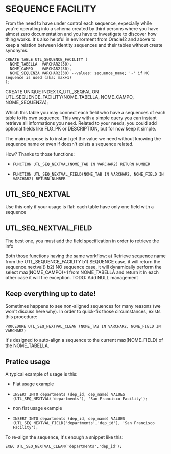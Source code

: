 # SEQUENCE FACILITY

From the need to have under control each sequence, expecially while you're operating into a schema created by third persons where you have almost zero documentation and you have to investigate to discover how thing works.
It's also helpful in envirorment from Oracle12 and above to keep a relation between identity sequences and their tables without create synonyms.

    CREATE TABLE UTL_SEQUENCE_FACILITY (
      NOME_TABELLA  VARCHAR2(30),
      NOME_CAMPO    VARCHAR2(30),
      NOME_SEQUENZA VARCHAR2(30) --values: sequence_name; '-' if NO sequence is used (aka: max+1)
    );

CREATE UNIQUE INDEX IX_UTL_SEQFAL ON UTL_SEQUENCE_FACILITY(NOME_TABELLA, NOME_CAMPO, NOME_SEQUENZA);

Which this table you may connect each field who have a sequences of each table to its own sequence.
This way with a simple query you can instant retrieve all informations you need.
Related to your needs, you could add optional fields like FLG_PK or DESCRIPTION, but for now keep it simple.

The main purpose is to instant get the value we need without knowing the sequence name or even if doesn't exists a sequence related.

How? Thanks to those functions:
-     FUNCTION UTL_SEQ_NEXTVAL(NOME_TAB IN VARCHAR2) RETURN NUMBER
-     FUNCTION UTL_SEQ_NEXTVAL_FIELD(NOME_TAB IN VARCHAR2, NOME_FIELD IN VARCHAR2) RETURN NUMBER

## UTL_SEQ_NEXTVAL
Use this only if your usage is flat: each table have only one field with a sequence

## UTL_SEQ_NEXTVAL_FIELD
The best one, you must add the field specification in order to retrieve the info

Both those functions having the same workflow:
a) Retrieve sequence name from the UTL_SEQUENCE_FACILITY
b1) SEQUENCE case, it will return the sequence.nextval()
b2) NO sequence case, it will dynamically perform the select max(NOME_CAMPO)+1 from NOME_TABELLA and return it
In each other case it will fire exception.
TODO: Add NULL management

## Keep everything up to date!
Sometimes happens to see non-aligned sequences for many reasons (we won't discuss here why).
In order to quick-fix those circumstances, exists this procedure:

    PROCEDURE UTL_SEQ_NEXTVAL_CLEAN (NOME_TAB IN VARCHAR2, NOME_FIELD IN VARCHAR2)

It's designed to auto-align a sequence to the current max(NOME_FIELD) of the NOME_TABELLA.

## Pratice usage

A typical example of usage is this:

- Flat usage example
-     INSERT INTO departments (dep_id, dep_name) VALUES (UTL_SEQ_NEXTVAL('departments'), 'San Francisco Facility');
- non flat usage example
-     INSERT INTO departments (dep_id, dep_name) VALUES (UTL_SEQ_NEXTVAL_FIELD('departments','dep_id'), 'San Francisco Facility');

To re-align the sequence, it's enough a snippet like this:

    EXEC UTL_SEQ_NEXTVAL_CLEAN('departments','dep_id');
